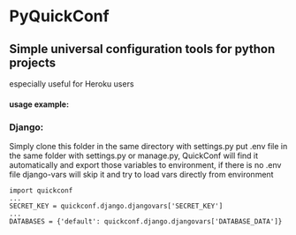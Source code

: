 # PyQuickConf
## Simple universal configuration tools for python projects
especially useful for Heroku users


#### usage example:
### Django:
Simply clone this folder in the same directory with settings.py
put .env file in the same folder with settings.py or manage.py,
QuickConf will find it automatically and export those variables to environment, if there is no .env file
django-vars will skip it and try to load vars directly from environment
```
import quickconf
...
SECRET_KEY = quickconf.django.djangovars['SECRET_KEY']
...
DATABASES = {'default': quickconf.django.djangovars['DATABASE_DATA']}
```
